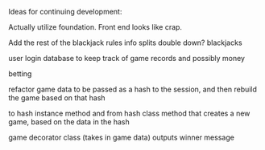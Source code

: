 Ideas for continuing development:

Actually utilize foundation.  Front end looks like crap.

Add the rest of the blackjack rules info
  splits
  double down?
  blackjacks

user login
  database to keep track of game records and possibly money

betting



refactor game data to be passed as a hash to the session, and then rebuild the game based on that hash

to hash instance method
and from hash class method that creates a new game,
based on the data in the hash


game decorator class (takes in game data)
outputs winner message
